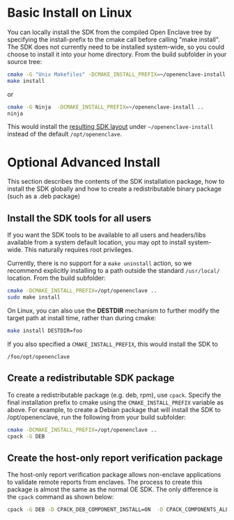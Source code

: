Basic Install on Linux
======================

You can locally install the SDK from the compiled Open Enclave tree by specifying
the install-prefix to the cmake call before calling "make install". The SDK does
not currently need to be installed system-wide, so you could choose to install it
into your home directory. From the build subfolder in your source tree:

```bash
cmake -G "Unix Makefiles" -DCMAKE_INSTALL_PREFIX=~/openenclave-install ..
make install
```
or
```bash
cmake -G Ninja  -DCMAKE_INSTALL_PREFIX=~/openenclave-install ..
ninja
```

This would install the [resulting SDK layout](/docs/GettingStartedDocs/Linux_using_oe_sdk.md#open-enclave-sdk-layout)
under `~/openenclave-install` instead of the default `/opt/openenclave`.

Optional Advanced Install
=========================

This section describes the contents of the SDK installation package, how to install the SDK globally
and how to create a redistributable binary package (such as a .deb package)

## Install the SDK tools for all users

If you want the SDK tools to be available to all users and headers/libs
available from a system default location, you may opt to install system-wide.
This naturally requires root privileges.

Currently, there is no support for a `make uninstall` action, so we recommend
explicitly installing to a path outside the standard `/usr/local/` location.
From the build subfolder:

```bash
cmake -DCMAKE_INSTALL_PREFIX=/opt/openenclave ..
sudo make install
```

On Linux, you can also use the **DESTDIR** mechanism to further modify the target
path at install time, rather than during cmake:

```bash
make install DESTDIR=foo
```

If you also specified a `CMAKE_INSTALL_PREFIX`, this would install the SDK to

```
/foo/opt/openenclave
```

## Create a redistributable SDK package

To create a redistributable package (e.g. deb, rpm), use `cpack`. Specify
the final installation prefix to cmake using the `CMAKE_INSTALL_PREFIX` variable
as above. For example, to create a Debian package that will install the SDK to
/opt/openenclave, run the following from your build subfolder:

```bash
cmake -DCMAKE_INSTALL_PREFIX=/opt/openenclave ..
cpack -G DEB
```

## Create the host-only report verification package

The host-only report verification package allows non-enclave applications to
validate remote reports from enclaves. The process to create this package
is almost the same as the normal OE SDK. The only difference is the `cpack`
command as shown below:

```bash
cpack -G DEB -D CPACK_DEB_COMPONENT_INSTALL=ON  -D CPACK_COMPONENTS_ALL=OEHOSTVERIFY
```
